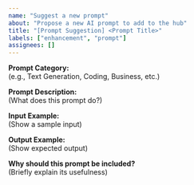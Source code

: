 ```yaml
---
name: "Suggest a new prompt"
about: "Propose a new AI prompt to add to the hub"
title: "[Prompt Suggestion] <Prompt Title>"
labels: ["enhancement", "prompt"]
assignees: []
---
```


**Prompt Category:**  
(e.g., Text Generation, Coding, Business, etc.)

**Prompt Description:**  
(What does this prompt do?)

**Input Example:**  
(Show a sample input)

**Output Example:**  
(Show expected output)

**Why should this prompt be included?**  
(Briefly explain its usefulness)